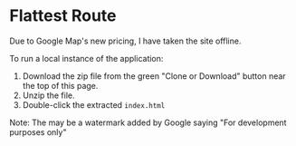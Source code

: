 # Flattest Route

Due to Google Map's new pricing, I have taken the site offline.

To run a local instance of the application:
1. Download the zip file from the green "Clone or Download" button near the top of this page.
2. Unzip the file.
3. Double-click the extracted `index.html`

Note: The may be a watermark added by Google saying "For development purposes only"
